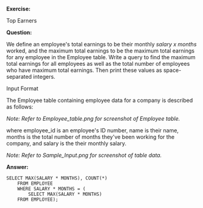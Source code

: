 **Exercise:**

Top Earners

**Question:**

We define an employee's total earnings to be their monthly *salary x months* worked, and the maximum total earnings to be the maximum total earnings for any employee in the Employee table. Write a query to find the maximum total earnings for all employees as well as the total number of employees who have maximum total earnings. Then print these values as  space-separated integers.

Input Format

The Employee table containing employee data for a company is described as follows:

*Note: Refer to Employee_table.png for screenshot of Employee table.*

where employee_id is an employee's ID number, name is their name, months is the total number of months they've been working for the company, and salary is the their monthly salary.

*Note: Refer to Sample_Input.png for screenshot of table data.*

**Answer:**

    SELECT MAX(SALARY * MONTHS), COUNT(*)
        FROM EMPLOYEE
	    WHERE SALARY * MONTHS = (
	    	SELECT MAX(SALARY * MONTHS)
		FROM EMPLOYEE);
